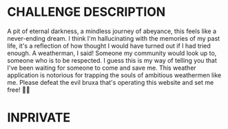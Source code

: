 # CHALLENGE DESCRIPTION

A pit of eternal darkness, a mindless journey of abeyance, this feels like a never-ending dream. I think I'm hallucinating with the memories of my past life, it's a reflection of how thought I would have turned out if I had tried enough. A weatherman, I said! Someone my community would look up to, someone who is to be respected. I guess this is my way of telling you that I've been waiting for someone to come and save me. This weather application is notorious for trapping the souls of ambitious weathermen like me. Please defeat the evil bruxa that's operating this website and set me free! 🧙‍♀️

# INPRIVATE